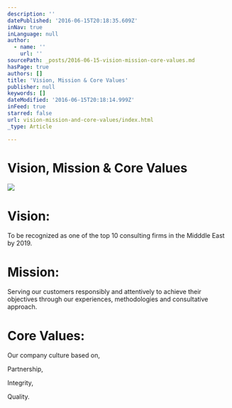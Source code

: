 ```yaml
---
description: ''
datePublished: '2016-06-15T20:18:35.609Z'
inNav: true
inLanguage: null
author:
  - name: ''
    url: ''
sourcePath: _posts/2016-06-15-vision-mission-core-values.md
hasPage: true
authors: []
title: 'Vision, Mission & Core Values'
publisher: null
keywords: []
dateModified: '2016-06-15T20:18:14.999Z'
inFeed: true
starred: false
url: vision-mission-and-core-values/index.html
_type: Article

---
```

# Vision, Mission & Core Values
![](https://the-grid-user-content.s3-us-west-2.amazonaws.com/ac0d2a6f-1b1d-48f9-9d49-76c32871d7f4.jpg)

# Vision:

To be recognized as one of the top 10 consulting firms in the Midddle East by 2019\.

# Mission:

Serving our customers responsibly and attentively to achieve their objectives through our experiences, methodologies and consultative approach.

# Core Values:

Our company culture based on,

Partnership,

Integrity,

Quality.